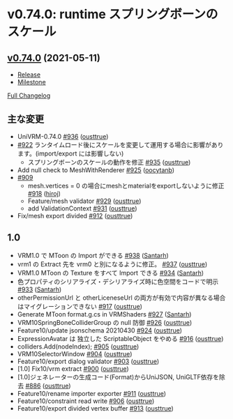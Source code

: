 # v0.74.0: runtime スプリングボーンのスケール

## [v0.74.0](https://github.com/vrm-c/UniVRM/tree/v0.74.0) (2021-05-11)

* [Release](https://github.com/vrm-c/UniVRM/releases/tag/v0.74.0)
* [Milestone](https://github.com/vrm-c/UniVRM/milestone/36?closed=1)

[Full Changelog](https://github.com/vrm-c/UniVRM/compare/v0.73.0...v0.74.0)

## 主な変更

- UniVRM-0.74.0 [\#936](https://github.com/vrm-c/UniVRM/pull/936) ([ousttrue](https://github.com/ousttrue))
- [\#922](https://github.com/vrm-c/UniVRM/issues/922) ランタイムロード後にスケールを変更して運用する場合に影響があります。(import/export には影響しない)
  - スプリングボーンのスケールの動作を修正 [\#935](https://github.com/vrm-c/UniVRM/pull/935) ([ousttrue](https://github.com/ousttrue))
- Add null check to MeshWithRenderer [\#925](https://github.com/vrm-c/UniVRM/pull/925) ([oocytanb](https://github.com/oocytanb))
- [\#909](https://github.com/vrm-c/UniVRM/issues/909)
  - mesh.vertices = 0 の場合にmeshとmaterialをexportしないように修正 [\#918](https://github.com/vrm-c/UniVRM/pull/918) ([hiroj](https://github.com/hiroj))
  - Feature/mesh validator [\#929](https://github.com/vrm-c/UniVRM/pull/929) ([ousttrue](https://github.com/ousttrue))
  - add ValidationContext [\#931](https://github.com/vrm-c/UniVRM/pull/931) ([ousttrue](https://github.com/ousttrue))
- Fix/mesh export divided [\#912](https://github.com/vrm-c/UniVRM/pull/912) ([ousttrue](https://github.com/ousttrue))

## 1.0
- VRM1.0 で MToon の Import ができる [\#938](https://github.com/vrm-c/UniVRM/pull/938) ([Santarh](https://github.com/Santarh))
- vrm1 の Extract 先を vrm0 と別になるように修正。 [\#937](https://github.com/vrm-c/UniVRM/pull/937) ([ousttrue](https://github.com/ousttrue))
- VRM1.0 MToon の Texture をすべて Import できる [\#934](https://github.com/vrm-c/UniVRM/pull/934) ([Santarh](https://github.com/Santarh))
- 色プロパティのシリアライズ・デシリアライズ時に色空間をコードで明示 [\#933](https://github.com/vrm-c/UniVRM/pull/933) ([Santarh](https://github.com/Santarh))
- otherPermissionUrl と otherLiceneseUrl の両方が有効で内容が異なる場合はマイグレーションできない [\#917](https://github.com/vrm-c/UniVRM/pull/917) ([ousttrue](https://github.com/ousttrue))
- Generate MToon format.g.cs in VRMShaders [\#927](https://github.com/vrm-c/UniVRM/pull/927) ([Santarh](https://github.com/Santarh))
- VRM10SpringBoneColliderGroup の null 防御 [\#926](https://github.com/vrm-c/UniVRM/pull/926) ([ousttrue](https://github.com/ousttrue))
- Feature10/update jsonschema 20210430 [\#924](https://github.com/vrm-c/UniVRM/pull/924) ([ousttrue](https://github.com/ousttrue))
- ExpressionAvatar は 独立した ScriptableObject をやめる [\#916](https://github.com/vrm-c/UniVRM/pull/916) ([ousttrue](https://github.com/ousttrue))
- colliders.Add\(nodeIndex\); [\#905](https://github.com/vrm-c/UniVRM/pull/905) ([ousttrue](https://github.com/ousttrue))
- VRM10SelectorWindow [\#904](https://github.com/vrm-c/UniVRM/pull/904) ([ousttrue](https://github.com/ousttrue))
- Feature10/export dialog validator [\#903](https://github.com/vrm-c/UniVRM/pull/903) ([ousttrue](https://github.com/ousttrue))
- \[1.0\] Fix10/vrm extract [\#900](https://github.com/vrm-c/UniVRM/pull/900) ([ousttrue](https://github.com/ousttrue))
- \[1.0\]ジェネレーターの生成コード\(Format\)からUniJSON, UniGLTF依存を除去 [\#886](https://github.com/vrm-c/UniVRM/pull/886) ([ousttrue](https://github.com/ousttrue))
- Feature10/rename importer exporter [\#911](https://github.com/vrm-c/UniVRM/pull/911) ([ousttrue](https://github.com/ousttrue))
- Feature10/constraint read write [\#906](https://github.com/vrm-c/UniVRM/pull/906) ([ousttrue](https://github.com/ousttrue))
- Feature10/export divided vertex buffer [\#913](https://github.com/vrm-c/UniVRM/pull/913) ([ousttrue](https://github.com/ousttrue))
